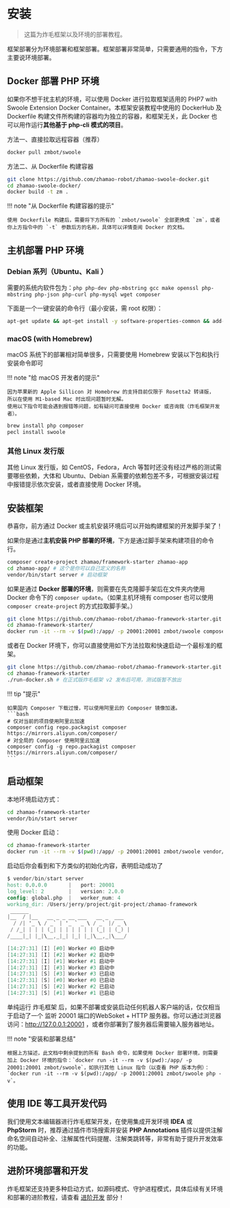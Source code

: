 # 安装

> 这篇为炸毛框架以及环境的部署教程。

框架部署分为环境部署和框架部署。框架部署非常简单，只需要通用的指令，下方主要说环境部署。

## Docker 部署 PHP 环境
如果你不想干扰主机的环境，可以使用 Docker 进行拉取框架适用的 PHP7 with Swoole Extension Docker Container。本框架安装教程中使用的 DockerHub 及 Dockerfile 构建文件所构建的容器均为独立的容器，和框架无关，此 Docker 也可以用作运行**其他基于 php-cli 模式的项目**。

方法一、直接拉取远程容器（推荐）
```bash
docker pull zmbot/swoole
```

方法二、从 Dockerfile 构建容器
```bash
git clone https://github.com/zhamao-robot/zhamao-swoole-docker.git
cd zhamao-swoole-docker/
docker build -t zm .
```

!!! note "从 Dockerfile 构建容器的提示"

    使用 Dockerfile 构建后，需要将下方所有的 `zmbot/swoole` 全部更换成 `zm`，或者你上方指令中的 `-t` 参数后方的名称，具体可以详情查阅 Docker 的文档。

## 主机部署 PHP 环境

### Debian 系列（Ubuntu、Kali ）

需要的系统内软件包为：`php php-dev php-mbstring gcc make openssl php-mbstring php-json php-curl php-mysql wget composer`

下面是一个一键安装的命令行（最小安装，需 root 权限）：

```bash
apt-get update && apt-get install -y software-properties-common && add-apt-repository ppa:ondrej/php && apt-get update && apt-get install php php-dev php-mbstring gcc make openssl php-mbstring php-json php-curl php-mysql -y && apt-get install wget composer -y && wget https://github.com/swoole/swoole-src/archive/v4.5.7.tar.gz && tar -zxvf v4.5.7.tar.gz && cd swoole-src-4.5.7/ && phpize && ./configure --enable-openssl --enable-mysqlnd && make -j2 && make install && (echo "extension=swoole.so" >> $(php -i | grep "Loaded Configuration File" | awk '{print $5}'))
```

### macOS (with Homebrew)

macOS 系统下的部署相对简单很多，只需要使用 Homebrew 安装以下包和执行安装命令即可

!!! note "给 macOS 开发者的提示"

    因为苹果新的 Apple Sillicon 对 Homebrew 的支持目前仅限于 Rosetta2 转译版，
    所以在使用 M1-based Mac 时出现问题暂时无解。
    使用以下指令可能会遇到报错等问题，如有疑问可直接使用 Docker 或咨询我（炸毛框架开发者）。

```bash
brew install php composer
pecl install swoole
```

### 其他 Linux 发行版

其他 Linux 发行版，如 CentOS，Fedora，Arch 等暂时还没有经过严格的测试需要哪些依赖，大体和 Ubuntu、Debian 系需要的依赖包差不多，可根据安装过程中报错提示依次安装，或者直接使用 Docker 环境。

## 安装框架

恭喜你，前方通过 Docker 或主机安装环境后可以开始构建框架的开发脚手架了！

如果你是通过**主机安装 PHP 部署的环境**，下方是通过脚手架来构建项目的命令行。

```bash
composer create-project zhamao/framework-starter zhamao-app
cd zhamao-app/ # 这个是你可以自己定义的名称
vendor/bin/start server # 启动框架
```

如果是通过 **Docker 部署的环境**，则需要在先克隆脚手架后在文件夹内使用 Docker 命令下的 `composer update`。（如果主机环境有 composer 也可以使用 `composer create-project` 的方式拉取脚手架。）

```bash
git clone https://github.com/zhamao-robot/zhamao-framework-starter.git
cd zhamao-framework-starter/
docker run -it --rm -v $(pwd):/app/ -p 20001:20001 zmbot/swoole composer update
```

或者在 Docker 环境下，你可以直接使用如下方法拉取和快速启动一个最标准的框架。

```bash
git clone https://github.com/zhamao-robot/zhamao-framework-starter.git 
cd zhamao-framework-starter
./run-docker.sh # 在正式版炸毛框架 v2 发布后可用，测试版暂不放出
```

!!! tip "提示"

	如果国内 Composer 下载过慢，可以使用阿里云的 Composer 镜像加速。
	```bash
	# 仅对当前的项目使用阿里云加速
	composer config repo.packagist composer https://mirrors.aliyun.com/composer/
	# 对全局的 Composer 使用阿里云加速
	composer config -g repo.packagist composer https://mirrors.aliyun.com/composer/
	```


## 启动框架

本地环境启动方式：
```bash
cd zhamao-framework-starter
vendor/bin/start server
```

使用 Docker 启动：
```bash
cd zhamao-framework-starter
docker run -it --rm -v $(pwd):/app/ -p 20001:20001 zmbot/swoole vendor/bin/start server
```

启动后你会看到和下方类似的初始化内容，表明启动成功了

```verilog
$ vendor/bin/start server
host: 0.0.0.0       |   port: 20001
log_level: 2        |   version: 2.0.0
config: global.php  |   worker_num: 4
working_dir: /Users/jerry/project/git-project/zhamao-framework
 ______
|__  / |__   __ _ _ __ ___   __ _  ___
  / /| '_ \ / _` | '_ ` _ \ / _` |/ _ \
 / /_| | | | (_| | | | | | | (_| | (_) |
/____|_| |_|\__,_|_| |_| |_|\__,_|\___/

[14:27:31] [I] [#0] Worker #0 启动中
[14:27:31] [I] [#2] Worker #2 启动中
[14:27:31] [I] [#1] Worker #1 启动中
[14:27:31] [I] [#3] Worker #3 启动中
[14:27:31] [S] [#3] Worker #3 已启动
[14:27:31] [S] [#0] Worker #0 已启动
[14:27:31] [S] [#2] Worker #2 已启动
[14:27:31] [S] [#1] Worker #1 已启动
```

单纯运行 炸毛框架 后，如果不部署或安装启动任何机器人客户端的话，仅仅相当于启动了一个 监听 20001 端口的WebSoket + HTTP 服务器。你可以通过浏览器访问：http://127.0.0.1:20001 ，或者你部署到了服务器后需要输入服务器地址。

!!! note "安装和部署总结"

	根据上方描述，此文档中剩余提到的所有 Bash 命令，如果使用 Docker 部署环境，则需要加上 Docker 环境的指令：`docker run -it --rm -v $(pwd):/app/ -p 20001:20001 zmbot/swoole`，如执行其他 Linux 指令（以查看 PHP 版本为例）：`docker run -it --rm -v $(pwd):/app/ -p 20001:20001 zmbot/swoole php -v`。

## 使用 IDE 等工具开发代码

我们使用文本编辑器进行炸毛框架开发，在使用集成开发环境 **IDEA** 或 **PhpStorm** 时，推荐通过插件市场搜索并安装 **PHP Annotations** 插件以提供注解命名空间自动补全、注解属性代码提醒、注解类跳转等，非常有助于提升开发效率的功能。

## 进阶环境部署和开发
炸毛框架还支持更多种启动方式，如源码模式、守护进程模式，具体后续有关环境和部署的进阶教程，请查看 [进阶开发](/advanced/) 部分！